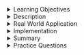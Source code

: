 
<details><summary>Learning Objectives</summary>

<br>

After completing this module, associates should be able to:

- Describe and understand the difference between `CREATE`, `DROP`, and `TRUNCATE`

</details>
<details><summary>Description</summary>
<br>

`CREATE`
- It is part of the DDL sublanguage
- `CREATE` is a command that creates new database objects, like tables, in the database
- Tables are used to store the data in the database with a unique name and schema
    - tables also require at least one column to be valid
    - Each column requires an associated data type
- Certain RDBMS have transactional DDL language that allows you to rollback creates
    - PostgreSQL, SQL Server and SQLite among various others have transactional DDL
    - MySQL and Oracle Database do not support transactional DDL
- Used to also define schemas, procedures, views, indexes and even databases

`DROP`
- It is part of the DDL sublanguage
- The `DROP` command removes the table from the database.
- It removes all the indexes, privileges, rows and frees the memory space for other objects.
- You can not drop the table referenced by foreign key constraint.
- The objects related to the table like views, procedures needs to be explicitly dropped.
- No DML triggers will be fired.
- We can not roll back the drop table operation.

`TRUNCATE`
- It is part of the DDL sublanguage
- It is used to remove all the rows from the table.
- It does not return number of rows truncated from the table.
- It also deallocates the memory for that object and other object will use that deallocated space.
- `TRUNCATE` operation can not roll back as it does not operate on each row.
- We cannot use condition when it comes to using `TRUNCATE`.



</details>
<details><summary>Real World Application</summary>
<br>

FOR `CREATE` :

Consider a scenario where we want to create a fresh new table of course information, now when we create, we must specify all the information and appropriate data type for each column of information related to the course information. You can also use `CREATE` for schemas, procedures, views, indexes and even databases.

FOR `TRUNCATE` :

Consider a scenario where we want to delete or remove all records from table named student, now if we truncate, then the table structure remains and all the records will be removed.

FOR `DROP` :
 
Consider a scenario where we want to delete the whole table called Department, then we use `DROP`. Here, all the records and the table structure is completely removed.

</details>
<details><summary>Implementation</summary> 
<br>

- Syntax to `DROP` a table from database

``` sql
DROP TABLE table_name;
```

Example:

``` sql
DROP TABLE Movies;
```

- Syntax to `CREATE` a table 

``` sql
CREATE TABLE table_name{
    table_id INT PRIMARY KEY IDENTITY(1,1),
    table_value VARCHAR (50) NOT NULL,
    table_value INT,
    foreign_key INT
    FOREIGN KEY (foreign_id) REFERENCES foreign_table_name (foreign_id)
}
```

Example:

``` sql
CREATE TABLE courses (
    course_id INT PRIMARY KEY IDENTITY (1, 1),
    course_name VARCHAR (50) NOT NULL,
    max_capacity VARCHAR (50) NOT NULL,
    professor_id INT
    FOREIGN KEY (professor_id) REFERENCES professors (professor_id)
);
```

- Syntax to `TRUNCATE` a table from database

``` sql
TRUNCATE TABLE table_name;
```

Example:

``` sql
TRUNCATE TABLE student;
```

</details>
<details><summary>Summary</summary> 
<br>

| `DROP`  | `CREATE` | `TRUNCATE` |
| ------------- | ------------- | ------ |
| It removes a table form the database | It creates a new table with no information, along with views, procedures, schemas, indexes and databases | It is executed using table lock, where whole table is locked while removing the records |
| It maintains the log, so it is slower than `TRUNCATE` | It maintains the log | Least amount of logging needed so it is faster in performace |
| It cannot be rolled back | It cannot be rolled back | It cannot be rolled back |

</details>
<details><summary>Practice Questions</summary>

[Practice Questions](./Quiz.gift)</details>

